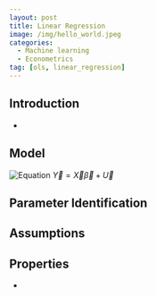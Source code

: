 ```yaml
---
layout: post
title: Linear Regression
image: /img/hello_world.jpeg
categories:
  - Machine learning
  - Econometrics
tag: [ols, linear_regression]
---
```

## Introduction
-
## Model
![Equation](http://mathurl.com/y7de5u95.png)
$\vec Y = \vec X \vec \beta + \vec U$
## Parameter Identification

## Assumptions

## Properties
-
